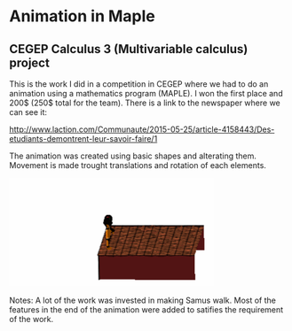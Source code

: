 # Animation in Maple

## CEGEP Calculus 3 (Multivariable calculus) project

This is the work I did in a competition in CEGEP where we had to do an animation using a mathematics program (MAPLE). I won the first place and 200$ (250$ total for the team). There is a link to the newspaper where we can see it:

http://www.laction.com/Communaute/2015-05-25/article-4158443/Des-etudiants-demontrent-leur-savoir-faire/1

The animation was created using basic shapes and alterating them. Movement is made trought translations and rotation of each elements.

![Animation GIF](Animation.gif)

Notes:
A lot of the work was invested in making Samus walk. Most of the features in the end of the animation were added to satifies the requirement of the work.
